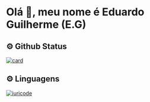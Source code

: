 <h1>Olá 👋, meu nome é Eduardo Guilherme (E.G)</h1>

<h2>⚙️ Github Status</h2>

[![card](https://github-readme-stats.vercel.app/api?username=egoficial&theme=default&show_icons=true)](https://github.com/anuraghazra/github-readme-stats)

<h2>⚙️ Linguagens</h2>

[![iuricode](https://github-readme-stats.vercel.app/api/top-langs/?username=egoficial&hide=html&layout=compact&theme=default)](https://github.com/anuraghazra/github-readme-stats)
